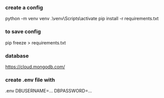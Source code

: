 ### create a config
python -m venv venv
.\venv\Scripts\activate
pip install -r requirements.txt
### to save config
pip freeze > requirements.txt
### database
https://cloud.mongodb.com/ 
### create .env file with
.env
DBUSERNAME=...
DBPASSWORD=...